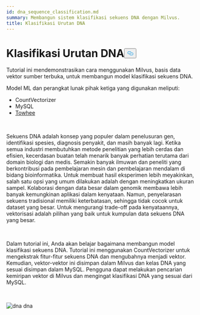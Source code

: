```yaml
---
id: dna_sequence_classification.md
summary: Membangun sistem klasifikasi sekuens DNA dengan Milvus.
title: Klasifikasi Urutan DNA
---
```

<h1 id="DNA-Sequence-Classification" class="common-anchor-header">Klasifikasi Urutan DNA<button data-href="#DNA-Sequence-Classification" class="anchor-icon" translate="no">
      <svg translate="no"
        aria-hidden="true"
        focusable="false"
        height="20"
        version="1.1"
        viewBox="0 0 16 16"
        width="16"
      >
        <path
          fill="#0092E4"
          fill-rule="evenodd"
          d="M4 9h1v1H4c-1.5 0-3-1.69-3-3.5S2.55 3 4 3h4c1.45 0 3 1.69 3 3.5 0 1.41-.91 2.72-2 3.25V8.59c.58-.45 1-1.27 1-2.09C10 5.22 8.98 4 8 4H4c-.98 0-2 1.22-2 2.5S3 9 4 9zm9-3h-1v1h1c1 0 2 1.22 2 2.5S13.98 12 13 12H9c-.98 0-2-1.22-2-2.5 0-.83.42-1.64 1-2.09V6.25c-1.09.53-2 1.84-2 3.25C6 11.31 7.55 13 9 13h4c1.45 0 3-1.69 3-3.5S14.5 6 13 6z"
        ></path>
      </svg>
    </button></h1><p>Tutorial ini mendemonstrasikan cara menggunakan Milvus, basis data vektor sumber terbuka, untuk membangun model klasifikasi sekuens DNA.</p>
<p>Model ML dan perangkat lunak pihak ketiga yang digunakan meliputi:</p>
<ul>
<li>CountVectorizer</li>
<li>MySQL</li>
<li><a href="https://towhee.io/">Towhee</a></li>
</ul>
<p><br/></p>
<p>Sekuens DNA adalah konsep yang populer dalam penelusuran gen, identifikasi spesies, diagnosis penyakit, dan masih banyak lagi. Ketika semua industri membutuhkan metode penelitian yang lebih cerdas dan efisien, kecerdasan buatan telah menarik banyak perhatian terutama dari domain biologi dan medis. Semakin banyak ilmuwan dan peneliti yang berkontribusi pada pembelajaran mesin dan pembelajaran mendalam di bidang bioinformatika. Untuk membuat hasil eksperimen lebih meyakinkan, salah satu opsi yang umum dilakukan adalah dengan meningkatkan ukuran sampel. Kolaborasi dengan data besar dalam genomik membawa lebih banyak kemungkinan aplikasi dalam kenyataan. Namun, penyelarasan sekuens tradisional memiliki keterbatasan, sehingga tidak cocok untuk dataset yang besar. Untuk mengurangi trade-off pada kenyataannya, vektorisasi adalah pilihan yang baik untuk kumpulan data sekuens DNA yang besar.</p>
<p><br/></p>
<p>Dalam tutorial ini, Anda akan belajar bagaimana membangun model klasifikasi sekuens DNA. Tutorial ini menggunakan CountVectorizer untuk mengekstrak fitur-fitur sekuens DNA dan mengubahnya menjadi vektor. Kemudian, vektor-vektor ini disimpan dalam Milvus dan kelas DNA yang sesuai disimpan dalam MySQL. Pengguna dapat melakukan pencarian kemiripan vektor di Milvus dan mengingat klasifikasi DNA yang sesuai dari MySQL.</p>
<p><br/></p>
<p>
  
   <span class="img-wrapper"> <img translate="no" src="/docs/v2.5.x/assets/dna.png" alt="dna" class="doc-image" id="dna" />
   </span> <span class="img-wrapper"> <span>dna</span> </span></p>
